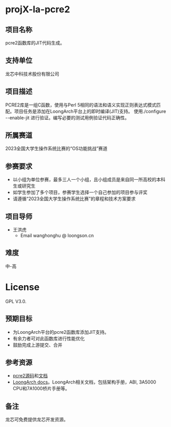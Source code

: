 # projX-la-pcre2

## 项目名称

pcre2函数库的JIT代码生成。

## 支持单位

龙芯中科技术股份有限公司

## 项目描述

PCRE2库是一组C函数，使用与Perl 5相同的语法和语义实现正则表达式模式匹配。项目任务是添加在LoongArch平台上的即时编译(JIT)支持。
使用./configure --enable-jit 进行验证。编写必要的测试用例验证代码正确性。

## 所属赛道

2023全国大学生操作系统比赛的“OS功能挑战”赛道

## 参赛要求

* 以小组为单位参赛，最多三人一个小组，且小组成员是来自同一所高校的本科生或研究生
* 如学生参加了多个项目，参赛学生选择一个自己参加的项目参与评奖
* 请遵循“2023全国大学生操作系统比赛”的章程和技术方案要求

## 项目导师

* 王洪虎
    - Email wanghonghu @ loongson.cn

## 难度

中-高

# License

GPL V3.0.

## 预期目标

* 为LoongArch平台的pcre2函数库添加JIT支持。
* 有余力者可对此函数库进行性能优化
* 鼓励完成上游提交、合并

## 参考资源

* [pcre2源码](https://github.com/PCRE2Project/pcre2.git)和[文档](https://pcre2project.github.io/pcre2/doc/html/index.html)
* [LoongArch docs](https://github.com/loongson/LoongArch-Documentation)。LoongArch相关文档，包括架构手册，ABI, 3A5000 CPU和7A1000桥片手册等。

## 备注

龙芯可免费提供龙芯开发资源。

